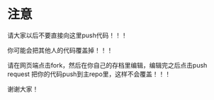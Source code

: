 # 注意
请大家以后不要直接向这里push代码！！！

你可能会把其他人的代码覆盖掉！！！

请在网页端点击fork，然后在你自己的存档里编辑，编辑完之后点击push request 把你的代码push到主repo里，这样不会覆盖！！！

谢谢大家！